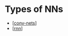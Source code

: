 # Types of NNs

- [[conv-nets]]
- [[rnn]]

[//begin]: # "Autogenerated link references for markdown compatibility"
[conv-nets]: conv-nets.md "ConvNets"
[rnn]: rnn.md "RNNs"
[//end]: # "Autogenerated link references"